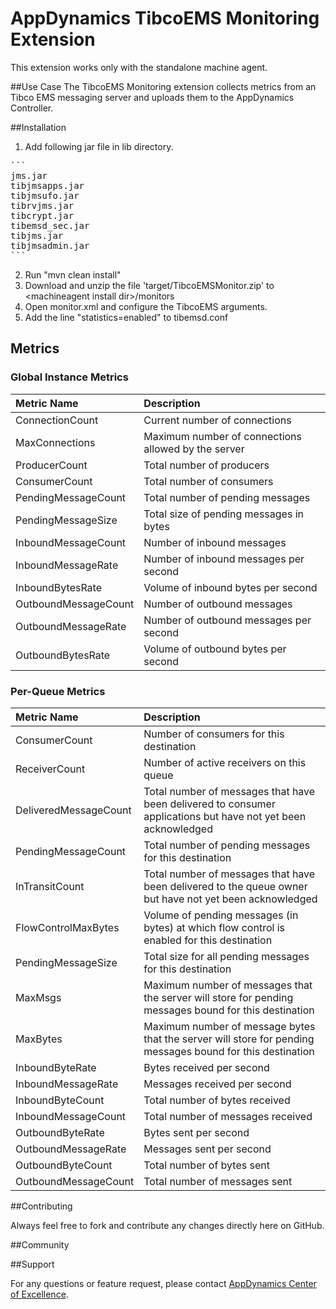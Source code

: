 # AppDynamics TibcoEMS Monitoring Extension

This extension works only with the standalone machine agent.

##Use Case
The TibcoEMS Monitoring extension collects metrics from an Tibco EMS messaging server and uploads them to the AppDynamics Controller. 


##Installation

1. Add following jar file in lib directory.
<pre>
```
jms.jar
tibjmsapps.jar
tibjmsufo.jar
tibrvjms.jar
tibcrypt.jar
tibemsd_sec.jar
tibjms.jar
tibjmsadmin.jar
```
</pre>
2. Run "mvn clean install"
3. Download and unzip the file 'target/TibcoEMSMonitor.zip' to \<machineagent install dir\>/monitors
4. Open monitor.xml and configure the TibcoEMS arguments.
5. Add the line "statistics=enabled" to tibemsd.conf


## Metrics

### Global Instance Metrics

| Metric Name          | Description                                                           |
| :------------------- | :-------------------------------------------------------------------- |
| ConnectionCount      | Current number of connections                                         |
| MaxConnections       | Maximum number of connections allowed by the server                   |
| ProducerCount        | Total number of producers                                             |
| ConsumerCount        | Total number of consumers                                             |
| PendingMessageCount  | Total number of pending messages                                      |
| PendingMessageSize   | Total size of pending messages in bytes                               |
| InboundMessageCount  | Number of inbound messages                                            |
| InboundMessageRate   | Number of inbound messages per second                                 |
| InboundBytesRate     | Volume of inbound bytes per second                                    |
| OutboundMessageCount | Number of outbound messages                                           |
| OutboundMessageRate  | Number of outbound messages per second                                |
| OutboundBytesRate    | Volume of outbound bytes per second                                   |


### Per-Queue Metrics

| Metric Name           | Description |
| :-------------------- | :---------- |
| ConsumerCount         | Number of consumers for this destination |
| ReceiverCount         | Number of active receivers on this queue |
| DeliveredMessageCount | Total number of messages that have been delivered to consumer applications but have not yet been acknowledged |
| PendingMessageCount   | Total number of pending messages for this destination |
| InTransitCount        | Total number of messages that have been delivered to the queue owner but have not yet been acknowledged |
| FlowControlMaxBytes   | Volume of pending messages (in bytes) at which flow control is enabled for this destination |
| PendingMessageSize    | Total size for all pending messages for this destination |
| MaxMsgs               | Maximum number of messages that the server will store for pending messages bound for this destination |
| MaxBytes              | Maximum number of message bytes that the server will store for pending messages bound for this destination |
| InboundByteRate       | Bytes received per second |
| InboundMessageRate    | Messages received per second |
| InboundByteCount      | Total number of bytes received |
| InboundMessageCount   | Total number of messages received |
| OutboundByteRate      | Bytes sent per second |
| OutboundMessageRate   | Messages sent per second |
| OutboundByteCount     | Total number of bytes sent |
| OutboundMessageCount  | Total number of messages sent |


##Contributing

Always feel free to fork and contribute any changes directly here on GitHub.

##Community

##Support

For any questions or feature request, please contact [AppDynamics Center of Excellence](mailto:ace-request@appdynamics.com).


